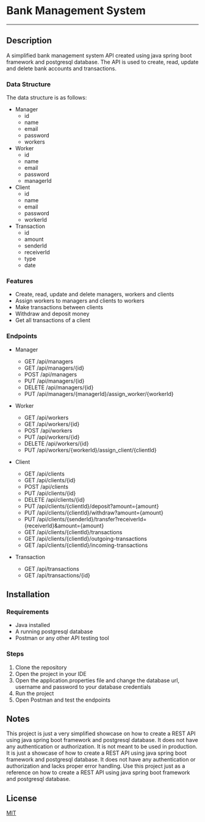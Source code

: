 # Bank Management System
***
## Description
A simplified bank management system API created using java spring boot framework and postgresql database. The API is used to create, read, update and delete bank accounts and transactions.
### Data Structure
The data structure is as follows:
* Manager
    * id
    * name
    * email
    * password
    * workers
* Worker
    * id
    * name
    * email
    * password
    * managerId
* Client
    * id
    * name
    * email
    * password
    * workerId
* Transaction
    * id
    * amount
    * senderId
    * receiverId
    * type
    * date
### Features
* Create, read, update and delete managers, workers and clients
* Assign workers to managers and clients to workers
* Make transactions between clients
* Withdraw and deposit money
* Get all transactions of a client

### Endpoints
* Manager
    * GET /api/managers
    * GET /api/managers/{id}
    * POST /api/managers
    * PUT /api/managers/{id}
    * DELETE /api/managers/{id}
    * PUT /api/managers/{managerId}/assign_worker/{workerId}

* Worker
    * GET /api/workers
    * GET /api/workers/{id}
    * POST /api/workers
    * PUT /api/workers/{id}
    * DELETE /api/workers/{id}
    * PUT /api/workers/{workerId}/assign_client/{clientId}

* Client
    * GET /api/clients
    * GET /api/clients/{id}
    * POST /api/clients
    * PUT /api/clients/{id}
    * DELETE /api/clients/{id}
    * PUT /api/clients/{clientId}/deposit?amount={amount}
    * PUT /api/clients/{clientId}/withdraw?amount={amount}
    * PUT /api/clients/{senderId}/transfer?receiverId={receiverId}&amount={amount}
    * GET /api/clients/{clientId}/transactions
    * GET /api/clients/{clientId}/outgoing-transactions
    * GET /api/clients/{clientId}/incoming-transactions
* Transaction
    * GET /api/transactions
    * GET /api/transactions/{id}

## Installation
### Requirements
* Java installed
* A running postgresql database
* Postman or any other API testing tool
### Steps
1. Clone the repository
2. Open the project in your IDE
3. Open the application.properties file and change the database url, username and password to your database credentials
4. Run the project
5. Open Postman and test the endpoints


## Notes
This project is just a very simplified showcase on how to create a REST API using java spring boot framework and postgresql database. It does not have any authentication or authorization. It is not meant to be used in production.
It is just a showcase of how to create a REST API using java spring boot framework and postgresql database. It does not have any authentication or authorization and lacks proper error handling.
Use this project just as a reference on how to create a REST API using java spring boot framework and postgresql database.

## License
[MIT](https://choosealicense.com/licenses/mit/)

